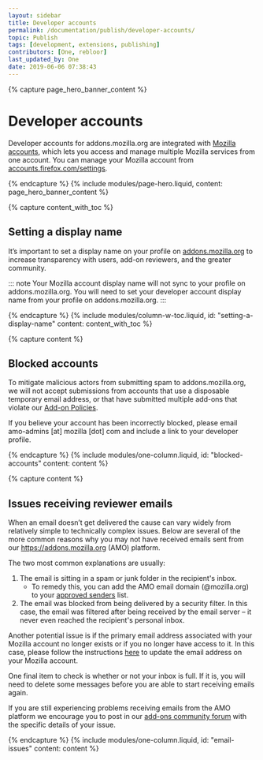 ```yaml
---
layout: sidebar
title: Developer accounts
permalink: /documentation/publish/developer-accounts/
topic: Publish
tags: [development, extensions, publishing]
contributors: [One, rebloor]
last_updated_by: One
date: 2019-06-06 07:38:43
---
```


<!-- Page Hero Banner -->

{% capture page_hero_banner_content %}

# Developer accounts

Developer accounts for addons.mozilla.org are integrated with [Mozilla accounts](https://accounts.firefox.com/signup), which lets you access and manage multiple Mozilla services from one account. You can manage your Mozilla account from [accounts.firefox.com/settings](https://accounts.firefox.com/settings).

{% endcapture %}
{% include modules/page-hero.liquid,
    content: page_hero_banner_content
%}

<!-- Content with Table of Contents Module -->

{% capture content_with_toc %}

## Setting a display name

It’s important to set a display name on your profile on [addons.mozilla.org](https://addons.mozilla.org) to increase transparency with users, add-on reviewers, and the greater community.

::: note
Your Mozilla account display name will not sync to your profile on addons.mozilla.org. You will need to set your developer account display name from your profile on addons.mozilla.org.
:::

{% endcapture %}
{% include modules/column-w-toc.liquid,
  id: "setting-a-display-name"
  content: content_with_toc
%}

<!-- END: Content with Table of Contents -->

<!-- Single Column Body Module -->

{% capture content %}

## Blocked accounts

To mitigate malicious actors from submitting spam to addons.mozilla.org, we will not accept submissions from accounts that use a disposable temporary email address, or that have submitted multiple add-ons that violate our [Add-on Policies](/documentation/publish/add-on-policies).

If you believe your account has been incorrectly blocked, please email amo-admins [at] mozilla [dot] com and include a link to your developer profile.

{% endcapture %}
{% include modules/one-column.liquid,
  id: "blocked-accounts"
  content: content
%}

<!-- END: Single Column Body Module -->
<!-- Single Column Body Module -->

{% capture content %}

## Issues receiving reviewer emails

When an email doesn’t get delivered the cause can vary widely from relatively simple to technically complex issues. Below are several of the more common reasons why you may not have received emails sent from our https://addons.mozilla.org (AMO) platform.

The two most common explanations are usually: 

1. The email is sitting in a spam or junk folder in the recipient's inbox.
    * To remedy this, you can add the AMO email domain (@mozilla.org) to your [approved senders](https://clean.email/blog/email-security/how-to-whitelist-an-email) list.
1. The email was blocked from being delivered by a security filter. In this case, the email was filtered after being received by the email server – it never even reached the recipient's personal inbox.

Another potential issue is if the primary email address associated with your Mozilla account no longer exists or if you no longer have access to it. In this case, please follow the instructions [here](https://support.mozilla.org/en-US/kb/change-primary-email-address-firefox-accounts) to update the email address on your Mozilla account.

One final item to check is whether or not your inbox is full. If it is, you will need to delete some messages before you are able to start receiving emails again.

If you are still experiencing problems receiving emails from the AMO platform we encourage you to post in our [add-ons community forum](https://discourse.mozilla.org/c/add-ons/35) with the specific details of your issue.

{% endcapture %}
{% include modules/one-column.liquid,
  id: "email-issues"
  content: content
%}

<!-- END: Single Column Body Module -->


